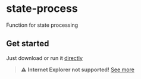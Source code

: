 # state-process
Function for state processing

## Get started

Just download or run it [directly](https://janis-rasa.github.io/state-process/)

> :warning: **Internet Explorer not supported!** [See more](https://techcommunity.microsoft.com/t5/microsoft-365-blog/microsoft-365-apps-say-farewell-to-internet-explorer-11-and/ba-p/1591666)
